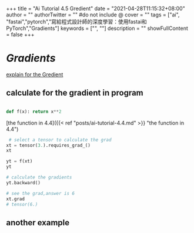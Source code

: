 +++
title = "Ai Tutorial 4.5 Gredient"
date = "2021-04-28T11:15:32+08:00"
author = ""
authorTwitter = "" #do not include @
cover = ""
tags = ["ai", "fastai","pytorch","寫給程式設計師的深度學習：使用fastai和PyTorch","Gradients"]
keywords = ["", ""]
description = ""
showFullContent = false
+++
# _Gradients_
[explain for the Gredient
](https://www.khanacademy.org/math/differential-calculus/dc-diff-intro)

## calculate for the gradient in program
```py

def f(x): return x**2

```

 [the function in 4.4]({{< ref "posts/ai-tutorial-4.4.md" >}} "the function in 4.4")

```python
 # select a tensor to calculate the grad
xt = tensor(3.).requires_grad_()
xt
```

```python
yt = f(xt)
yt

```
```py
# calculate the gradients
yt.backward()

```

``` python
# see the grad,answer is 6
xt.grad
# tensor(6.)
```

## another example
